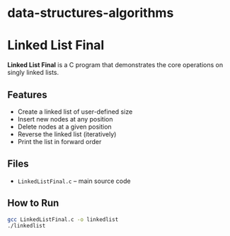 # data-structures-algorithms
# Linked List Final

**Linked List Final** is a C program that demonstrates the core operations on singly linked lists.

## Features
- Create a linked list of user-defined size
- Insert new nodes at any position
- Delete nodes at a given position
- Reverse the linked list (iteratively)
- Print the list in forward order

## Files
- `LinkedListFinal.c` – main source code

## How to Run
```bash
gcc LinkedListFinal.c -o linkedlist
./linkedlist
